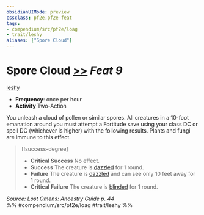 ```yaml
---
obsidianUIMode: preview
cssclass: pf2e,pf2e-feat
tags:
- compendium/src/pf2e/loag
- trait/leshy
aliases: ["Spore Cloud"]
---
```

# Spore Cloud  [>>](/rules/core-rulebook/chapter-9-playing-the-game.md#Actions "Two-Action") *Feat 9*  
[leshy](/rules/traits/leshy-b1.md)  

- **Frequency**: once per hour
- **Activity** Two-Action

You unleash a cloud of pollen or similar spores. All creatures in a 10-foot emanation around you must attempt a Fortitude save using your class DC or spell DC (whichever is higher) with the following results. Plants and fungi are immune to this effect.

> [!success-degree] 
> - **Critical Success** No effect.
> - **Success** The creature is [dazzled](/rules/conditions.md#Dazzled) for 1 round.
> - **Failure** The creature is [dazzled](/rules/conditions.md#Dazzled) and can see only 10 feet away for 1 round.
> - **Critical Failure** The creature is [blinded](/rules/conditions.md#Blinded) for 1 round.

*Source: Lost Omens: Ancestry Guide p. 44*  
%% #compendium/src/pf2e/loag #trait/leshy %%